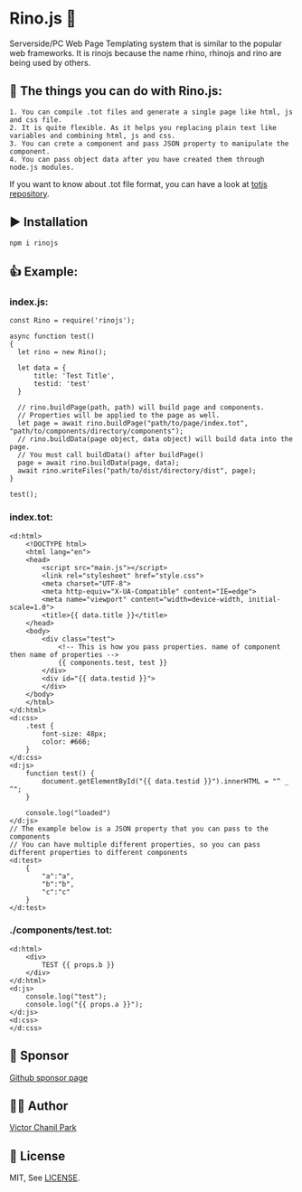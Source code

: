 # Rino.js 🦏
Serverside/PC Web Page Templating system that is similar to the popular web frameworks. It is rinojs because the name rhino, rhinojs and rino are being used by others.

## 💪 The things you can do with Rino.js:
```
1. You can compile .tot files and generate a single page like html, js and css file.
2. It is quite flexible. As it helps you replacing plain text like variables and combining html, js and css.
3. You can crete a component and pass JSON property to manipulate the component.
4. You can pass object data after you have created them through node.js modules.
```

If you want to know about .tot file format, you can have a look at [totjs repository](https://github.com/opdev1004/totjs).

## ▶️ Installation
```
npm i rinojs
```

## 👍 Example:
### index.js:
```
const Rino = require('rinojs');

async function test()
{
  let rino = new Rino();

  let data = {
      title: 'Test Title',
      testid: 'test'
  }

  // rino.buildPage(path, path) will build page and components.
  // Properties will be applied to the page as well.
  let page = await rino.buildPage("path/to/page/index.tot", "path/to/components/directory/components");
  // rino.buildData(page object, data object) will build data into the page.
  // You must call buildData() after buildPage()
  page = await rino.buildData(page, data);
  await rino.writeFiles("path/to/dist/directory/dist", page);
}

test();
```
### index.tot:
```
<d:html>
    <!DOCTYPE html>
    <html lang="en">
    <head>
        <script src="main.js"></script>
        <link rel="stylesheet" href="style.css">
        <meta charset="UTF-8">
        <meta http-equiv="X-UA-Compatible" content="IE=edge">
        <meta name="viewport" content="width=device-width, initial-scale=1.0">
        <title>{{ data.title }}</title>
    </head>
    <body>
        <div class="test">
            <!-- This is how you pass properties. name of component then name of properties -->
            {{ components.test, test }}
        </div>
        <div id="{{ data.testid }}">
        </div>
    </body>
    </html>
</d:html>
<d:css>
    .test {
        font-size: 48px;
        color: #666;
    }
</d:css>
<d:js>
    function test() {
        document.getElementById("{{ data.testid }}").innerHTML = "^ _ ^";
    }

    console.log("loaded")
</d:js>
// The example below is a JSON property that you can pass to the components
// You can have multiple different properties, so you can pass different properties to different components
<d:test>
    {
        "a":"a",
        "b":"b",
        "c":"c"
    }
</d:test>
```

### ./components/test.tot:
```
<d:html>
    <div>
        TEST {{ props.b }}
    </div>
</d:html>
<d:js>
    console.log("test");
    console.log("{{ props.a }}");
</d:js>
<d:css>
</d:css>
```

## 💪 Sponsor 
[Github sponsor page](https://github.com/sponsors/opdev1004)

## 👨‍💻 Author
[Victor Chanil Park](https://github.com/opdev1004)

## 💯 License
MIT, See [LICENSE](./LICENSE).
